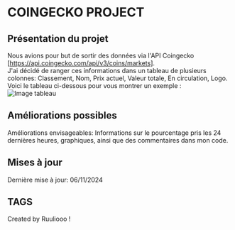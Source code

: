 # COINGECKO PROJECT
## Présentation du projet
Nous avions pour but de sortir des données via l'API Coingecko [https://api.coingecko.com/api/v3/coins/markets]. <br>
J'ai décidé de ranger ces informations dans un tableau de plusieurs colonnes: Classement, Nom,	Prix actuel,	Valeur totale,	En circulation, Logo. <br>
Voici le tableau ci-dessous pour vous montrer un exemple :
![Image tableau](https://github.com/user-attachments/assets/51b6d667-ce70-4bee-9dc5-1d4faba50b55)

## Améliorations possibles
Améliorations envisageables: Informations sur le pourcentage pris les 24 dernières heures, graphiques, ainsi que des commentaires dans mon code.
## Mises à jour
Dernière mise à jour: 06/11/2024
## TAGS
Created by Ruuliooo !
